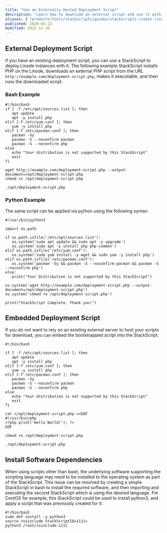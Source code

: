 ```yaml
---
title: "Use an Externally Hosted Deployment Script"
description: "Learn how to download an external script and use it within a StackScript."
aliases: ['/products/tools/stackscripts/guides/stackscripts-create-linode/']
published: 2020-04-22
modified: 2022-11-30
---
```


## External Deployment Script

If you have an existing deployment script, you can use a StackScript to deploy Linode instances with it. The following example StackScript installs PHP on the Linode, downloads an external PHP script from the URL `http://example.com/deployment-script.php`, makes it executable, and then runs the downloaded script.

### Bash Example

```file {title="Bash StackScript Example" lang="bash"}
#!/bin/bash
if [ -f /etc/apt/sources.list ]; then
   apt update
   apt -y install php
elif [-f /etc/yum.conf ]; then
   yum -y install php
elif [-f /etc/pacman.conf ]; then
   pacman -Sy
   pacman -S --noconfirm pacman
   pacman -S --noconfirm php
else
   echo "Your distribution is not supported by this StackScript"
   exit
fi

wget http://example.com/deployment-script.php --output-document=/opt/deployment-script.php
chmod +x /opt/deployment-script.php

./opt/deployment-script.php
```

### Python Example

The same script can be applied via python using the following syntax:

```file {title="Python StackScript Example" lang="python"}
#!/usr/bin/python3

import os.path

if os.path.isfile('/etc/apt/sources.list'):
   os.system('sudo apt update && sudo apt -y upgrade')
   os.system('sudo apt -y install php php-common')
elif os.path.isfile('/etc/yum.conf'):
   os.system('sudo yum install -y wget && sudo yum -y install php')
elif os.path.isfile('/etc/pacman.conf'):
   os.system('pacman -Sy && pacman -S --noconfirm pacman && pacman -S --noconfirm php')
else:
   print("Your Distribution is not supported by this StackScript")

os.system('wget http://example.com/deployment-script.php --output-document=/opt/deployment-script.php')
os.system('chmod +x /opt/deployment-script.php')

print("StackScript Complete. Thank you!")
```

## Embedded Deployment Script

If you do not want to rely on an existing external server to host your scripts for download, you can embed the bootstrapped script into the StackScript.

```file {title="Embedded Script Example" lang="bash"}
#!/bin/bash

if [ -f /etc/apt/sources.list ]; then
   apt update
   apt -y install php
elif [-f /etc/yum.conf ]; then
   yum -y install php
elif [-f /etc/pacman.conf ]; then
   pacman -Sy
   pacman -S --noconfirm pacman
   pacman -S --noconfirm php
else
   echo "Your distribution is not supported by this StackScript"
   exit
fi

cat >/opt/deployment-script.php <<EOF
#!/usr/bin/php
<?php print('Hello World!'); ?>
EOF

chmod +x /opt/deployment-script.php

./opt/deployment-script.php
```

## Install Software Dependencies

When using scripts other than bash, the underlying software supporting the scripting language may need to be installed to the operating system as part of the StackScript. This issue can be resolved by creating a simple StackScript in bash to install the required software, and then importing and executing the second StackScript which is using the desired language. For CentOS for example, this StackScript could be used to install python3, and apply a script that was previously created for it:

```file {title="Example StackScript to Install Dependencies" lang="bash"}
#!/bin/bash
sudo dnf install -y python3
source <ssinclude StackScriptID=1111>
python3 /root/ssinclude-1111
```